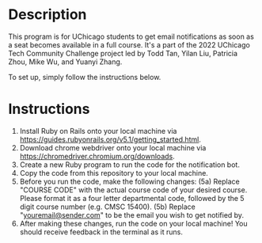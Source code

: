 # Description
This program is for UChicago students to get email notifications as soon as a seat becomes available in a full course. It's a part of the 2022 UChicago Tech Community Challenge project led by Todd Tan, Yilan Liu, Patricia Zhou, Mike Wu, and Yuanyi Zhang.

To set up, simply follow the instructions below.

# Instructions 
1. Install Ruby on Rails onto your local machine via https://guides.rubyonrails.org/v5.1/getting_started.html.
2. Download chrome webdriver onto your local machine via https://chromedriver.chromium.org/downloads.
3. Create a new Ruby program to run the code for the notification bot.
4. Copy the code from this repository to your local machine.
5. Before you run the code, make the following changes: (5a) Replace "COURSE CODE" with the actual course code of your desired course. Please format it as a four letter departmental code, followed by the 5 digit course number (e.g. CMSC 15400). (5b) Replace "youremail@sender.com" to be the email you wish to get notified by.
6. After making these changes, run the code on your local machine! You should receive feedback in the terminal as it runs.
